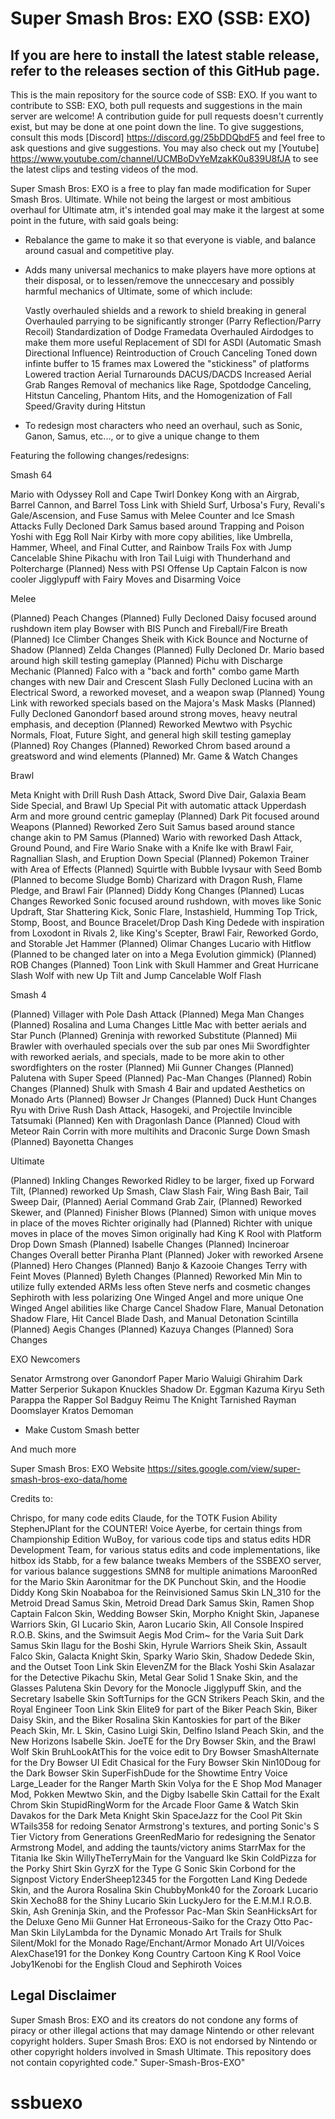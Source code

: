 # Super Smash Bros: EXO (SSB: EXO)
## If you are here to install the latest stable release, refer to the releases section of this GitHub page.

This is the main repository for the source code of SSB: EXO. If you want to contribute to SSB: EXO, both pull requests and suggestions in the main server are welcome! A contribution guide for pull requests doesn't currently exist, but may be done at one point down the line. To give suggestions, consult this mods [Discord] https://discord.gg/25bDDQbdF5 and feel free to ask questions and give suggestions. You may also check out my [Youtube] https://www.youtube.com/channel/UCMBoDvYeMzakK0u839U8fJA to see the latest clips and testing videos of the mod.

Super Smash Bros: EXO is a free to play fan made modification for Super Smash Bros. Ultimate. While not being the largest or most ambitious overhaul for Ultimate atm, it's intended goal may make it the largest at some point in the future, with said goals being:

- Rebalance the game to make it so that everyone is viable, and balance around casual and competitive play.

- Adds many universal mechanics to make players have more options at their disposal, or to lessen/remove the unneccesary and possibly harmful mechanics of Ultimate, some of which include:

  Vastly overhauled shields and a rework to shield breaking in general
  Overhauled parrying to be significantly stronger (Parry Reflection/Parry Recoil)
  Standardization of Dodge Framedata
  Overhauled Airdodges to make them more useful
  Replacement of SDI for ASDI (Automatic Smash Directional Influence)
  Reintroduction of Crouch Canceling
  Toned down infinte buffer to 15 frames max
  Lowered the "stickiness" of platforms
  Lowered traction
  Aerial Turnarounds
  DACUS/DACDS
  Increased Aerial Grab Ranges
  Removal of mechanics like Rage, Spotdodge Canceling, Hitstun Canceling, Phantom Hits, and the Homogenization of Fall Speed/Gravity during Hitstun

- To redesign most characters who need an overhaul, such as Sonic, Ganon, Samus, etc..., or to give a unique change to them

Featuring the following changes/redesigns:

Smash 64

Mario with Odyssey Roll and Cape Twirl
Donkey Kong with an Airgrab, Barrel Cannon, and Barrel Toss
Link with Shield Surf, Urbosa's Fury, Revali's Gale/Ascension, and Fuse
Samus with Melee Counter and Ice Smash Attacks
Fully Decloned Dark Samus based around Trapping and Poison
Yoshi with Egg Roll Nair
Kirby with more copy abilities, like Umbrella, Hammer, Wheel, and Final Cutter, and Rainbow Trails
Fox with Jump Cancelable Shine
Pikachu with Iron Tail
Luigi with Thunderhand and Poltercharge
(Planned) Ness with PSI Offense Up
Captain Falcon is now cooler
Jigglypuff with Fairy Moves and Disarming Voice

Melee

(Planned) Peach Changes
(Planned) Fully Decloned Daisy focused around rushdown item play
Bowser with BIS Punch and Fireball/Fire Breath
(Planned) Ice Climber Changes
Sheik with Kick Bounce and Nocturne of Shadow
(Planned) Zelda Changes
(Planned) Fully Decloned Dr. Mario based around high skill testing gameplay
(Planned) Pichu with Discharge Mechanic
(Planned) Falco with a "back and forth" combo game
Marth changes with new Dair and Crescent Slash
Fully Decloned Lucina with an Electrical Sword, a reworked moveset, and a weapon swap
(Planned) Young Link with reworked specials based on the Majora's Mask Masks
(Planned) Fully Decloned Ganondorf based around strong moves, heavy neutral emphasis, and deception
(Planned) Reworked Mewtwo with Psychic Normals, Float, Future Sight, and general high skill testing gameplay
(Planned) Roy Changes
(Planned) Reworked Chrom based around a greatsword and wind elements
(Planned) Mr. Game & Watch Changes

Brawl

Meta Knight with Drill Rush Dash Attack, Sword Dive Dair, Galaxia Beam Side Special, and Brawl Up Special
Pit with automatic attack Upperdash Arm and more ground centric gameplay
(Planned) Dark Pit focused around Weapons
(Planned) Reworked Zero Suit Samus based around stance change akin to PM Samus
(Planned) Wario with reworked Dash Attack, Ground Pound, and Fire Wario
Snake with a Knife
Ike with Brawl Fair, Ragnallian Slash, and Eruption Down Special
(Planned) Pokemon Trainer with Area of Effects
(Planned) Squirtle with Bubble
Ivysaur with Seed Bomb (Planned to become Sludge Bomb)
Charizard with Dragon Rush, Flame Pledge, and Brawl Fair
(Planned) Diddy Kong Changes
(Planned) Lucas Changes
Reworked Sonic focused around rushdown, with moves like Sonic Updraft, Star Shattering Kick, Sonic Flare, Instashield, Humming Top Trick, Stomp, Boost, and Bounce Bracelet/Drop Dash
King Dedede with inspiration from Loxodont in Rivals 2, like King's Scepter, Brawl Fair, Reworked Gordo, and Storable Jet Hammer
(Planned) Olimar Changes
Lucario with Hitflow (Planned to be changed later on into a Mega Evolution gimmick)
(Planned) ROB Changes
(Planned) Toon Link with Skull Hammer and Great Hurricane Slash
Wolf with new Up Tilt and Jump Cancelable Wolf Flash

Smash 4

(Planned) Villager with Pole Dash Attack
(Planned) Mega Man Changes
(Planned) Rosalina and Luma Changes
Little Mac with better aerials and Star Punch
(Planned) Greninja with reworked Substitute
(Planned) Mii Brawler with overhauled specials over the sub par ones
Mii Swordfighter with reworked aerials, and specials, made to be more akin to other swordfighters on the roster
(Planned) Mii Gunner Changes
(Planned) Palutena with Super Speed
(Planned) Pac-Man Changes
(Planned) Robin Changes
(Planned) Shulk with Smash 4 Bair and updated Aesthetics on Monado Arts
(Planned) Bowser Jr Changes
(Planned) Duck Hunt Changes
Ryu with Drive Rush Dash Attack, Hasogeki, and Projectile Invincible Tatsumaki
(Planned) Ken with Dragonlash Dance
(Planned) Cloud with Meteor Rain
Corrin with more multihits and Draconic Surge Down Smash
(Planned) Bayonetta Changes

Ultimate

(Planned) Inkling Changes
Reworked Ridley to be larger, fixed up Forward Tilt, (Planned) reworked Up Smash, Claw Slash Fair, Wing Bash Bair, Tail Sweep Dair, (Planned) Aerial Command Grab Zair, (Planned) Reworked Skewer, and (Planned) Finisher Blows
(Planned) Simon with unique moves in place of the moves Richter originally had
(Planned) Richter with unique moves in place of the moves Simon originally had
King K Rool with Platform Drop Down Smash
(Planned) Isabelle Changes
(Planned) Incineroar Changes
Overall better Piranha Plant
(Planned) Joker with reworked Arsene
(Planned) Hero Changes
(Planned) Banjo & Kazooie Changes
Terry with Feint Moves
(Planned) Byleth Changes
(Planned) Reworked Min Min to utilize fully extended ARMs less often
Steve nerfs and cosmetic changes
Sephiroth with less polarizing One Winged Angel and more unique One Winged Angel abilities like Charge Cancel Shadow Flare, Manual Detonation Shadow Flare, Hit Cancel Blade Dash, and Manual Detonation Scintilla
(Planned) Aegis Changes
(Planned) Kazuya Changes
(Planned) Sora Changes

EXO Newcomers

Senator Armstrong over Ganondorf
Paper Mario
Waluigi
Ghirahim
Dark Matter
Serperior
Sukapon
Knuckles
Shadow
Dr. Eggman
Kazuma Kiryu
Seth
Parappa the Rapper
Sol Badguy
Reimu
The Knight
Tarnished
Rayman
Doomslayer
Kratos
Demoman

- Make Custom Smash better

And much more

Super Smash Bros: EXO Website
https://sites.google.com/view/super-smash-bros-exo-data/home

Credits to:

Chrispo, for many code edits
Claude, for the TOTK Fusion Ability
StephenJPlant for the COUNTER! Voice
Ayerbe, for certain things from Championship Edition
WuBoy, for various code tips and status edits
HDR Development Team, for various status edits and code implementations, like hitbox ids
Stabb, for a few balance tweaks
Members of the SSBEXO server, for various balance suggestions
SMN8 for multiple animations
MaroonRed for the Mario Skin
Aaronitmar for the DK Punchout Skin, and the Hoodie Diddy Kong Skin
Noababoa for the Reinvisioned Samus Skin
LN_310 for the Metroid Dread Samus Skin, Metroid Dread Dark Samus Skin, Ramen Shop Captain Falcon Skin, Wedding Bowser Skin, Morpho Knight Skin, Japanese Warriors Skin, GI Lucario Skin, Aaron Lucario Skin, All Console Inspired R.O.B. Skins, and the Swimsuit Aegis Mod
Crim~ for the Varia Suit Dark Samus Skin
Ilagu for the Boshi Skin, Hyrule Warriors Sheik Skin, Assault Falco Skin, Galacta Knight Skin, Sparky Wario Skin, Shadow Dedede Skin, and the Outset Toon Link Skin
ElevenZM for the Black Yoshi Skin
Asalazar for the Detective Pikachu Skin, Metal Gear Solid 1 Snake Skin, and the Glasses Palutena Skin
Devory for the Monocle Jigglypuff Skin, and the Secretary Isabelle Skin
SoftTurnips for the GCN Strikers Peach Skin, and the Royal Engineer Toon Link Skin
Elite9 for part of the Biker Peach Skin, Biker Daisy Skin, and the Biker Rosalina Skin
Kantoskies for part of the Biker Peach Skin, Mr. L Skin, Casino Luigi Skin, Delfino Island Peach Skin, and the New Horizons Isabelle Skin.
JoeTE for the Dry Bowser Skin, and the Brawl Wolf Skin
BruhLookAtThis for the voice edit to Dry Bowser
SmashAlternate for the Dry Bowser UI Edit
Chasical for the Fury Bowser Skin
Nin10Doug for the Dark Bowser Skin
SuperFishDude for the Showtime Entry Voice
Large_Leader for the Ranger Marth Skin
Volya for the E Shop Mod Manager Mod, Pokken Mewtwo Skin, and the Digby Isabelle Skin
Cattail for the Exalt Chrom Skin
StupidRingWorm for the Arcade Floor Game & Watch Skin
Davakos for the Dark Meta Knight Skin
SpaceJazz for the Cool Pit Skin
WTails358 for redoing Senator Armstrong's textures, and porting Sonic's S Tier Victory from Generations
GreenRedMario for redesigning the Senator Armstrong Model, and adding the taunts/victory anims
StarrMax for the Titania Ike Skin
WillyTheTerryMain for the Vanguard Ike Skin
ColdPizza for the Porky Shirt Skin
GyrzX for the Type G Sonic Skin
Corbond for the Signpost Victory
EnderSheep12345 for the Forgotten Land King Dedede Skin, and the Aurora Rosalina Skin
ChubbyMonk40 for the Zoroark Lucario Skin
Xecho88 for the Shiny Lucario Skin
LuckyJero for the E.M.M.I R.O.B. Skin, Ash Greninja Skin, and the Professor Pac-Man Skin
SeanHicksArt for the Deluxe Geno Mii Gunner Hat
Erroneous-Saiko for the Crazy Otto Pac-Man Skin
LilyLambda for the Dynamic Monado Art Trails for Shulk
Silent/Mokl for the Monado Rage/Enchant/Armor Monado Art UI/Voices
AlexChase191 for the Donkey Kong Country Cartoon King K Rool Voice
Joby1Kenobi for the English Cloud and Sephiroth Voices

## Legal Disclaimer
Super Smash Bros: EXO and its creators do not condone any forms of piracy or other illegal actions that may damage Nintendo or other relevant copyright holders.
Super Smash Bros: EXO is not endorsed by Nintendo or other copyright holders involved in Smash Ultimate. This repository does not contain copyrighted code." Super-Smash-Bros-EXO" 
# ssbuexo
